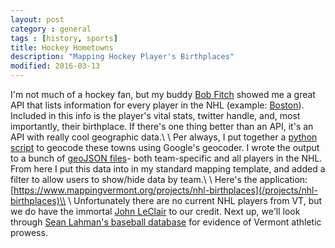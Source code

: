 ```yaml
---
layout: post
category : general
tags : [history, sports]
title: Hockey Hometowns
description: "Mapping Hockey Player's Birthplaces"
modified: 2016-03-13
---
```

I'm not much of a hockey fan, but my buddy [Bob Fitch](https://bobsbreakdowns.wordpress.com/) showed me a great API that lists information for every player in the NHL (example: [Boston](http://nhlwc.cdnak.neulion.com/fs1/nhl/league/teamroster/bos/iphone/clubroster.json)). Included in this info is the player's vital stats, twitter handle, and, most importantly, their birthplace. If there's one thing better than an API, it's an API with really cool geographic data.\\
\\
Per always, I put together a [python script](https://github.com/mappingvermont/nhl-birthplaces/blob/master/geocodeBirthplace.py) to geocode these towns using Google's geocoder. I wrote the output to a bunch of [geoJSON files](https://github.com/mappingvermont/nhl-birthplaces/tree/master/outGeoJSON)- both team-specific and all players in the NHL. From here I put this data into in my standard mapping template, and added a filter to allow users to show/hide data by team.\\
\\
Here's the application: [https://www.mappingvermont.org/projects/nhl-birthplaces](/projects/nhl-birthplaces)\\
\\
Unfortunately there are no current NHL players from VT, but we do have the immortal [John LeClair](https://en.wikipedia.org/wiki/John_LeClair) to our credit. Next up, we'll look through [Sean Lahman's baseball database](http://www.seanlahman.com/baseball-archive/statistics/) for evidence of Vermont athletic prowess.
